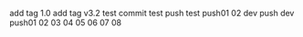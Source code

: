 add tag 1.0
add tag v3.2
test commit 
test push
test push01
02
dev push
dev push01
02
03
04
05
06
07
08
